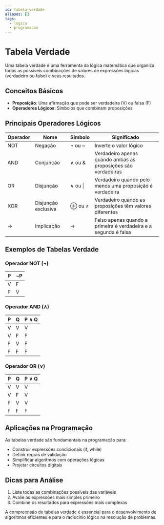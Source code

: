 ```yaml
---
id: tabela-verdade
aliases: []
tags:
  - logica
  - programacao
---
```


# Tabela Verdade

Uma tabela verdade é uma ferramenta da lógica matemática que organiza todas as possíveis combinações de valores de expressões lógicas (verdadeiro ou falso) e seus resultados.

## Conceitos Básicos

- **Proposição**: Uma afirmação que pode ser verdadeira (V) ou falsa (F)
- **Operadores Lógicos**: Símbolos que combinam proposições

## Principais Operadores Lógicos

| Operador | Nome | Símbolo | Significado |
|----------|------|---------|------------|
| NOT | Negação | ¬ ou ~ | Inverte o valor lógico |
| AND | Conjunção | ∧ ou & | Verdadeiro apenas quando ambas as proposições são verdadeiras |
| OR | Disjunção | ∨ ou \| | Verdadeiro quando pelo menos uma proposição é verdadeira |
| XOR | Disjunção exclusiva | ⊕ ou ≠ | Verdadeiro quando as proposições têm valores diferentes |
| → | Implicação | → | Falso apenas quando a primeira é verdadeira e a segunda é falsa |

## Exemplos de Tabelas Verdade

### Operador NOT (¬)

| P | ¬P |
|---|-----|
| V | F |
| F | V |

### Operador AND (∧)

| P | Q | P ∧ Q |
|---|---|-------|
| V | V | V |
| V | F | F |
| F | V | F |
| F | F | F |

### Operador OR (∨)

| P | Q | P ∨ Q |
|---|---|-------|
| V | V | V |
| V | F | V |
| F | V | V |
| F | F | F |

## Aplicações na Programação

As tabelas verdade são fundamentais na programação para:

- Construir expressões condicionais (if, while)
- Definir regras de validação
- Simplificar algoritmos com operações lógicas
- Projetar circuitos digitais

## Dicas para Análise

1. Liste todas as combinações possíveis das variáveis
2. Avalie as expressões mais simples primeiro
3. Combine os resultados para expressões mais complexas

A compreensão de tabelas verdade é essencial para o desenvolvimento de algoritmos eficientes e para o raciocínio lógico na resolução de problemas.


